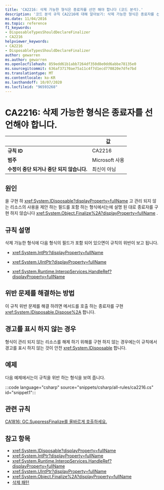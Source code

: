 ```yaml
---
title: 'CA2216: 삭제 가능한 형식은 종료자를 선언 해야 합니다 (코드 분석).'
description: '코드 분석 규칙 CA2216에 대해 알아보기: 삭제 가능한 형식은 종료자를 선언 해야 합니다.'
ms.date: 11/04/2016
ms.topic: reference
f1_keywords:
- DisposableTypesShouldDeclareFinalizer
- CA2216
helpviewer_keywords:
- CA2216
- DisposableTypesShouldDeclareFinalizer
author: gewarren
ms.author: gewarren
ms.openlocfilehash: 859edd61b1abb7264df350d8e0dd6abbe78135e0
ms.sourcegitcommit: 636af37170ae75a11c4f7d1ecd770820e7dfe7bd
ms.translationtype: MT
ms.contentlocale: ko-KR
ms.lasthandoff: 10/07/2020
ms.locfileid: "96593268"
---
```

# <a name="ca2216-disposable-types-should-declare-finalizer"></a>CA2216: 삭제 가능한 형식은 종료자를 선언해야 합니다.

| | 값 |
|-|-|
| **규칙 ID** |CA2216|
| **범주** |Microsoft 사용|
| **수정이 중단 되거나 중단 되지 않습니다.** |최신이 아님|

## <a name="cause"></a>원인

을 구현 하 <xref:System.IDisposable?displayProperty=fullName> 고 관리 되지 않는 리소스의 사용을 제안 하는 필드를 포함 하는 형식에서는에 설명 된 대로 종료자를 구현 하지 않습니다 <xref:System.Object.Finalize%2A?displayProperty=fullName> .

## <a name="rule-description"></a>규칙 설명

삭제 가능한 형식에 다음 형식의 필드가 포함 되어 있으면이 규칙의 위반이 보고 됩니다.

- <xref:System.IntPtr?displayProperty=fullName>

- <xref:System.UIntPtr?displayProperty=fullName>

- <xref:System.Runtime.InteropServices.HandleRef?displayProperty=fullName>

## <a name="how-to-fix-violations"></a>위반 문제를 해결하는 방법

이 규칙 위반 문제를 해결 하려면 메서드를 호출 하는 종료자를 구현 <xref:System.IDisposable.Dispose%2A> 합니다.

## <a name="when-to-suppress-warnings"></a>경고를 표시 하지 않는 경우

형식이 관리 되지 않는 리소스를 해제 하기 위해를 구현 하지 않는 경우에는이 규칙에서 경고를 표시 하지 않는 것이 안전 <xref:System.IDisposable> 합니다.

## <a name="example"></a>예제

다음 예제에서는이 규칙을 위반 하는 형식을 보여 줍니다.

:::code language="csharp" source="snippets/csharp/all-rules/ca2216.cs" id="snippet1":::

## <a name="related-rules"></a>관련 규칙

[CA1816: GC.SuppressFinalize를 올바르게 호출하세요.](ca1816.md)

## <a name="see-also"></a>참고 항목

- <xref:System.IDisposable?displayProperty=fullName>
- <xref:System.IntPtr?displayProperty=fullName>
- <xref:System.Runtime.InteropServices.HandleRef?displayProperty=fullName>
- <xref:System.UIntPtr?displayProperty=fullName>
- <xref:System.Object.Finalize%2A?displayProperty=fullName>
- [삭제 패턴](../../../standard/garbage-collection/implementing-dispose.md)
